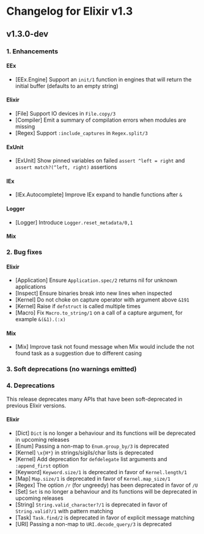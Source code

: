 # Changelog for Elixir v1.3

## v1.3.0-dev

### 1. Enhancements

#### EEx

  * [EEx.Engine] Support an `init/1` function in engines that will return the initial buffer (defaults to an empty string)

#### Elixir

  * [File] Support IO devices in `File.copy/3`
  * [Compiler] Emit a summary of compilation errors when modules are missing
  * [Regex] Support `:include_captures` in `Regex.split/3`

#### ExUnit

  * [ExUnit] Show pinned variables on failed `assert ^left = right` and `assert match?(^left, right)` assertions

#### IEx

  * [IEx.Autocomplete] Improve IEx expand to handle functions after `&`

#### Logger

  * [Logger] Introduce `Logger.reset_metadata/0,1`

#### Mix

### 2. Bug fixes

#### Elixir

  * [Application] Ensure `Application.spec/2` returns nil for unknown applications
  * [Inspect] Ensure binaries break into new lines when inspected
  * [Kernel] Do not choke on capture operator with argument above `&191`
  * [Kernel] Raise if `defstruct` is called multiple times
  * [Macro] Fix `Macro.to_string/1` on a call of a capture argument, for example `&(&1).(:x)`

#### Mix

  * [Mix] Improve task not found message when Mix would include the not found task as a suggestion due to different casing

### 3. Soft deprecations (no warnings emitted)

### 4. Deprecations

This release deprecates many APIs that have been soft-deprecated in previous Elixir versions.

#### Elixir

  * [Dict] `Dict` is no longer a behaviour and its functions will be deprecated in upcoming releases
  * [Enum] Passing a non-map to `Enum.group_by/3` is deprecated
  * [Kernel] `\x{H*}` in strings/sigils/char lists is deprecated
  * [Kernel] Add deprecation for `defdelegate` list arguments and `:append_first` option
  * [Keyword] `Keyword.size/1` is deprecated in favor of `Kernel.length/1`
  * [Map] `Map.size/1` is deprecated in favor of `Kernel.map_size/1`
  * [Regex] The option `/r` (for ungreedy) has been deprecated in favor of `/U`
  * [Set] `Set` is no longer a behaviour and its functions will be deprecated in upcoming releases
  * [String] `String.valid_character?/1` is deprecated in favor of `String.valid?/1` with pattern matching
  * [Task] `Task.find/2` is deprecated in favor of explicit message matching
  * [URI] Passing a non-map to `URI.decode_query/3` is deprecated

